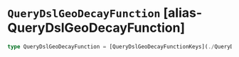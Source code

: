 # `QueryDslGeoDecayFunction` [alias-QueryDslGeoDecayFunction]
```typescript
type QueryDslGeoDecayFunction = [QueryDslGeoDecayFunctionKeys](./QueryDslGeoDecayFunctionKeys.md) & { [property: string]: [QueryDslDecayPlacement](./QueryDslDecayPlacement.md) | [QueryDslMultiValueMode](./QueryDslMultiValueMode.md);};
```
